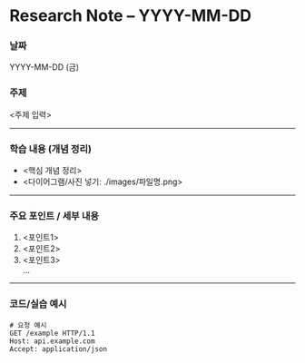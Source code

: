 # Research Note – YYYY-MM-DD  

### 날짜  
YYYY-MM-DD (금)  

### 주제  
<주제 입력>  

---

### 학습 내용 (개념 정리)  
- <핵심 개념 정리>  
- <다이어그램/사진 넣기: ./images/파일명.png>  

---

### 주요 포인트 / 세부 내용  
1. <포인트1>  
2. <포인트2>  
3. <포인트3>  
…  

---

### 코드/실습 예시  

```http
# 요청 예시
GET /example HTTP/1.1
Host: api.example.com
Accept: application/json
```
